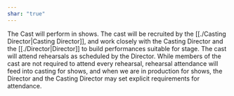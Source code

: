 ```yaml
---
shar: "true"
---
```


The Cast will perform in shows. The cast will be recruited by the [[./Casting Director|Casting Director]], and work closely with the Casting Director and the [[./Director|Director]] to build performances suitable for stage. 
The cast will attend rehearsals as scheduled by the Director. While members of the cast are not required to attend every rehearsal, rehearsal attendance will feed into casting for shows, and when we are in production for shows, the Director and the Casting Director may set explicit requirements for attendance.